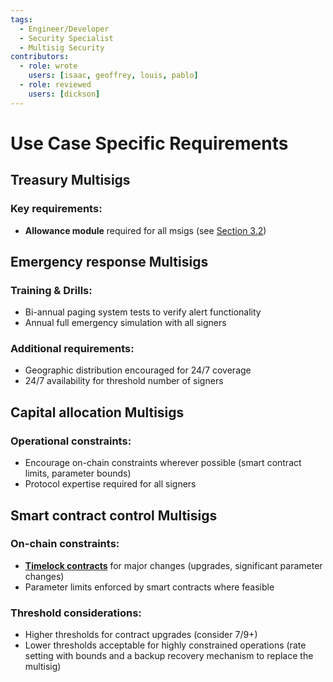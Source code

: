 ```yaml
---
tags:
  - Engineer/Developer
  - Security Specialist
  - Multisig Security
contributors:
  - role: wrote
    users: [isaac, geoffrey, louis, pablo]
  - role: reviewed
    users: [dickson]
---
```


# Use Case Specific Requirements

## Treasury Multisigs

### Key requirements:
- **Allowance module** required for all msigs (see [Section 3.2](./setup-and-configuration.md#modules--guards))

## Emergency response Multisigs

### Training & Drills:
- Bi-annual paging system tests to verify alert functionality
- Annual full emergency simulation with all signers

### Additional requirements:
- Geographic distribution encouraged for 24/7 coverage
- 24/7 availability for threshold number of signers

## Capital allocation Multisigs

### Operational constraints:
- Encourage on-chain constraints wherever possible (smart contract limits, parameter bounds)
- Protocol expertise required for all signers

## Smart contract control Multisigs

### On-chain constraints:
- [**Timelock contracts**](./timelock-configuration.md) for major changes (upgrades, significant parameter changes)
- Parameter limits enforced by smart contracts where feasible

### Threshold considerations:
- Higher thresholds for contract upgrades (consider 7/9+)
- Lower thresholds acceptable for highly constrained operations (rate setting with bounds and a backup recovery mechanism to replace the multisig)